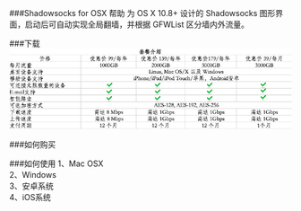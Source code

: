 ###Shadowsocks for OSX 帮助
为 OS X 10.8+ 设计的 Shadowsocks 图形界面，启动后可自动实现全局翻墙，并根据 GFWList 区分墙内外流量。


###下载
![](https://raw.githubusercontent.com/Heisenberg-Werner/vpn/master/images/price.png)



###如何购买


###如何使用
1、Mac OSX  
2、Windows  
3、安卓系统  
4、iOS系统

